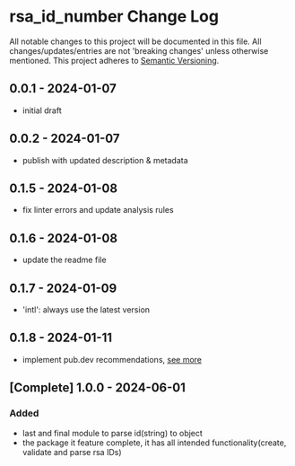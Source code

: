 # rsa_id_number Change Log

All notable changes to this project will be documented in this file. All changes/updates/entries are not 'breaking changes' unless otherwise mentioned.
This project adheres to [Semantic Versioning](https://semver.org/).

## 0.0.1 - 2024-01-07

- initial draft

## 0.0.2 - 2024-01-07

- publish with updated  description & metadata

## 0.1.5 - 2024-01-08

- fix linter errors and update analysis rules

## 0.1.6 - 2024-01-08

- update the readme file

## 0.1.7 - 2024-01-09

- 'intl': always use the latest version

## 0.1.8 - 2024-01-11

- implement pub.dev recommendations, [see more](https://github.com/makhosi6/rsa_id_number/pull/9)

## [Complete] 1.0.0 - 2024-06-01

### Added
- last and final module to parse id(string) to object
- the package it feature complete, it has all intended functionality(create, validate and parse rsa IDs)
